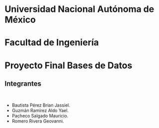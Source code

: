 # Universidad Nacional Autónoma de México
# Facultad de Ingeniería
# Proyecto Final Bases de Datos

## Integrantes

<br>

- Bautista Pérez Brian Jassiel.
- Guzmán Ramírez Aldo Yael.
- Pacheco Salgado Mauricio.
- Romero Rivera Geovanni.

